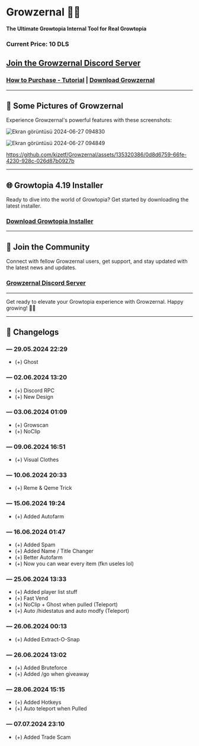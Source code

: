 # Growzernal 🌟🔥
**The Ultimate Growtopia Internal Tool for Real Growtopia**

### Current Price: **10 DLS**

## [Join the Growzernal Discord Server](https://discord.gg/SfUQG7ryxF)

### [How to Purchase - Tutorial](https://discord.com/channels/1237858709724467230/1251499847861927936/1251502410002595952) | [Download Growzernal](https://mega.nz/file/FV4UxQZT#c79E0GOV88Bd2aVeG_-Haybzi2-URmGnihWgA1IrclQ)

---

## 📸 Some Pictures of Growzernal
Experience Growzernal's powerful features with these screenshots:

![Ekran görüntüsü 2024-06-27 094830](https://github.com/kizetf/Growzernal/assets/135320386/9a29cca9-efb2-4c14-8219-ab98e1734e70)

![Ekran görüntüsü 2024-06-27 094849](https://github.com/kizetf/Growzernal/assets/135320386/8a6b312e-b235-4e68-b33a-1118066de284)

https://github.com/kizetf/Growzernal/assets/135320386/0d8d6759-66fe-4230-928c-026d87b0927b

---

## 🌐 Growtopia 4.19 Installer
Ready to dive into the world of Growtopia? Get started by downloading the latest installer.

### [Download Growtopia Installer](https://ubistatic-a.akamaihd.net/0098/594764/GrowtopiaInstaller.exe)

---

## 🎉 Join the Community
Connect with fellow Growzernal users, get support, and stay updated with the latest news and updates.

### [Growzernal Discord Server](https://discord.gg/SfUQG7ryxF)

---

Get ready to elevate your Growtopia experience with Growzernal. Happy growing! 🌟🔥

---

## 📝 Changelogs

### — 29.05.2024 22:29
- (+) Ghost

### — 02.06.2024 13:20
- (+) Discord RPC
- (+) New Design

### — 03.06.2024 01:09
- (+) Growscan
- (+) NoClip

### — 09.06.2024 16:51
- (+) Visual Clothes

### — 10.06.2024 20:33
- (+) Reme & Qeme Trick

### — 15.06.2024 19:24
- (+) Added Autofarm

### — 16.06.2024 01:47
- (+) Added Spam
- (+) Added Name / Title Changer
- (+) Better Autofarm 
- (+) Now you can wear every item (fkn useles lol)

### — 25.06.2024 13:33
- (+) Added player list stuff 
- (+) Fast Vend
- (+) NoClip + Ghost when pulled (Teleport)
- (+) Auto /hidestatus and auto modfy (Teleport)

### — 26.06.2024 00:13
- (+) Added Extract-O-Snap

### — 26.06.2024 13:02
- (+) Added Bruteforce
- (+) Added /go when giveaway 

### — 28.06.2024 15:15
- (+) Added Hotkeys
- (+) Auto teleport when Pulled

### — 07.07.2024 23:10
- (+) Added Trade Scam
